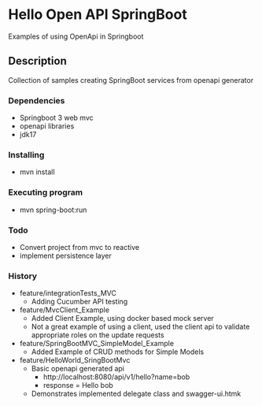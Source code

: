 # Hello Open API SpringBoot 

Examples of using OpenApi in Springboot

## Description
Collection of samples creating SpringBoot services from openapi generator

### Dependencies
* Springboot 3 web mvc
* openapi libraries
* jdk17

### Installing
* mvn install

### Executing program
* mvn spring-boot:run

### Todo
* Convert project from mvc to reactive
* implement persistence layer

### History
* feature/integrationTests_MVC
  * Adding Cucumber API testing
* feature/MvcClient_Example
  * Added Client Example, using docker based mock server
  * Not a great example of using a client, used the client api to validate appropriate roles on the update requests
* feature/SpringBootMVC_SimpleModel_Example
  * Added Example of CRUD methods for Simple Models
* feature/HelloWorld_SringBootMvc
  * Basic openapi generated api
    * http://localhost:8080/api/v1/hello?name=bob
    * response = Hello bob
  * Demonstrates implemented delegate class and swagger-ui.htmk
